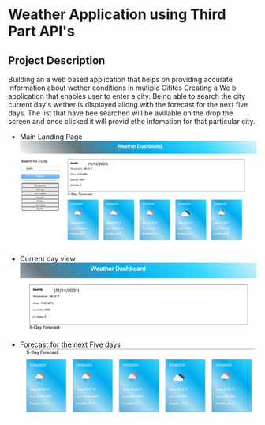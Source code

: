 # Weather Application using Third Part API's

## Project Description

Building an a web based application that helps on providing accurate information about wether conditions in mutiple Citites
Creating a We b application that enables user to enter a city.
Being able to search the city current day's wether is displayed allong with the forecast for the next five days.
The list that have bee searched will be avillable on the drop the screen and once clicked it will provid ethe infomation for that particular city.

* Main Landing Page
![Landing page for the Weather API application](assets/images/LandingPageWeatherApp.png)

* Current day view
![A view showing current days weather](assets/images/CurrentDayWeather.png)

* Forecast for the next Five days
![Main page shoing all time block](assets/images/FivedayForecast.png)



